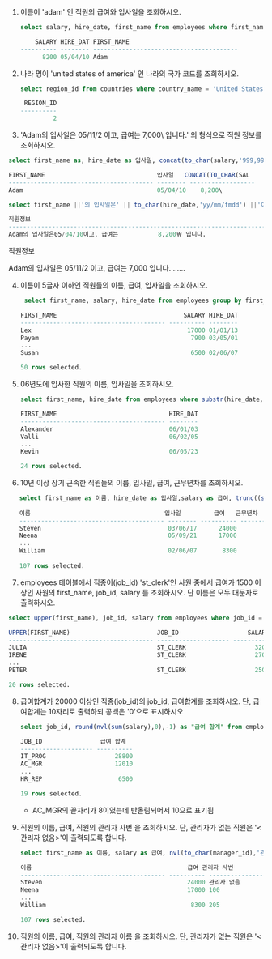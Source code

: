 1. 이름이 'adam' 인 직원의 급여와 입사일을 조회하시오.

   ```sql
   select salary, hire_date, first_name from employees where first_name= 'Adam';
   
       SALARY HIRE_DAT FIRST_NAME
   ---------- -------- ----------------------------------------
         8200 05/04/10 Adam
   ```

   


2. 나라 명이 'united states of america' 인 나라의 국가 코드를 조회하시오.

   ```sql
   select region_id from countries where country_name = 'United States of America';
   
    REGION_ID
   ----------
            2
   ```

   


3. 'Adam의 입사일은 05/11/2 이고, 급여는 7,000\ 입니다.' 의 형식으로 직원
    정보를 조회하시오.

  ```sql
select first_name as, hire_date as 입사일, concat(to_char(salary,'999,999'),'\') from employees where first_name ='Adam';

FIRST_NAME                               입사일   CONCAT(TO_CHAR(SAL
---------------------------------------- -------- ------------------
Adam                                     05/04/10    8,200\
  ```

  ```sql
select first_name ||'의 입사일은' || to_char(hire_date,'yy/mm/fmdd') ||'이고, 급여는 '|| to_char(salary,'999,999L') ||' 입니다.'as 직원정보 from employees where first_name = 'Adam';

직원정보
--------------------------------------------------------------------------------
Adam의 입사일은05/04/10이고, 급여는           8,200￦ 입니다.
  ```



직원정보

Adam의 입사일은 05/11/2 이고, 급여는 7,000 입니다. 
......

4. 이름이 5글자 이하인 직원들의 이름, 급여, 입사일을 조회하시오.

   ```sql
    select first_name, salary, hire_date from employees group by first_name,salary,hire_date having length(first_name)<=5;
   
   FIRST_NAME                                   SALARY HIRE_DAT
   ---------------------------------------- ---------- --------
   Lex                                           17000 01/01/13
   Payam                                          7900 03/05/01
   ...
   Susan                                          6500 02/06/07
   
   50 rows selected.
   ```

   

5. 06년도에 입사한 직원의 이름, 입사일을 조회하시오.

   ```sql
   select first_name, hire_date from employees where substr(hire_date,1,2)='06';
   
   FIRST_NAME                               HIRE_DAT
   ---------------------------------------- --------
   Alexander                                06/01/03
   Valli                                    06/02/05
   ...
   Kevin                                    06/05/23
   
   24 rows selected.
   ```



6. 10년 이상 장기 근속한 직원들의 이름, 입사일, 급여, 근무년차를 조회하시오.

```sql
   select first_name as 이름, hire_date as 입사일,salary as 급여, trunc((sysdate-hire_date)/365) as 근무년차 from employees where trunc((sysdate-hire_date)/365)>=10;
   
   이름                                     입사일         급여   근무년차
   ---------------------------------------- -------- ---------- ----------
   Steven                                   03/06/17      24000         17
   Neena                                    05/09/21      17000         15
   ...
   William                                  02/06/07       8300         18
   
   107 rows selected.
```

   

7. employees 테이블에서 
    직종이(job_id) 'st_clerk'인 사원 중에서 급여가 1500 이상인 사원의
    first_name, job_id, salary 를 조회하시오. 단 이름은 모두 대문자로 출력하시오.

  ```sql
  select upper(first_name), job_id, salary from employees where job_id ='ST_CLERK' and salary>=1500;
  
  UPPER(FIRST_NAME)                        JOB_ID                   SALARY
  ---------------------------------------- -------------------- ----------
  JULIA                                    ST_CLERK                   3200
  IRENE                                    ST_CLERK                   2700
  ...
  PETER                                    ST_CLERK                   2500
  
  20 rows selected.
  ```

  

8.  급여합계가 20000 이상인 직종(job_id)의
    job_id, 급여합계를 조회하시오.
    단, 급여합계는 10자리로 출력하되 공백은 '0'으로 표시하시오

    ```sql
    select job_id, round(nvl(sum(salary),0),-1) as "급여 합계" from employees group by job_id;
    
    JOB_ID                급여 합계
    -------------------- ----------
    IT_PROG                   28800
    AC_MGR                    12010
    ...
    HR_REP                     6500
    
    19 rows selected.
    ```
    
    - AC_MGR의 끝자리가 8이였는데 반올림되어서 10으로 표기됨
    
9. 직원의 이름, 급여, 직원의 관리자 사번 을 조회하시오. 단, 관리자가 없는 직원은
   '<관리자 없음>'이 출력되도록 합니다.
   
   ```sql
   select first_name as 이름, salary as 급여, nvl(to_char(manager_id),'관리자 없음') as "관리자 사번" from employees;
   
   이름                                           급여 관리자 사번
   ---------------------------------------- ---------- --------------------------------------------------------------------------------
   Steven                                        24000 관리자 없음
   Neena                                         17000 100
   ...
   William                                        8300 205
   
   107 rows selected.
   ```
   
   
   
10. 직원의 이름, 급여, 직원의 관리자 이름 을 조회하시오. 단, 관리자가 없는 직원은
    '<관리자 없음>'이 출력되도록 합니다.